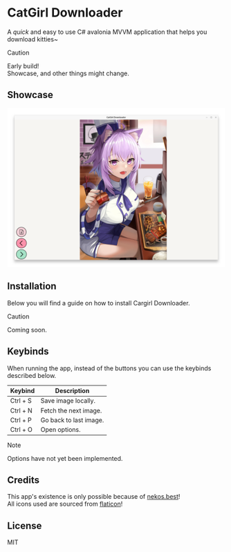 # CatGirl Downloader

A *quick* and easy to use C# avalonia MVVM application that helps you download kitties~

> [!CAUTION]
> Early build! <br>
> Showcase, and other things might change.

## Showcase
![Catgirl Downloader being used.](./Github/Showcase.png)

## Installation
Below you will find a guide on how to install Cargirl Downloader.

> [!CAUTION]
> Coming soon.

## Keybinds
When running the app, instead of the buttons you can use the keybinds described below.

| Keybind  | Description            |
|----------|------------------------|
| Ctrl + S | Save image locally.    |
| Ctrl + N | Fetch the next image.  |
| Ctrl + P | Go back to last image. |  
| Ctrl + O | Open options.          |

> [!NOTE]
> Options have not yet been implemented.

## Credits
This app's existence is only possible because of [nekos.best](https://nekos.best/)! <br>
All icons used are sourced from [flaticon](https://www.flaticon.com)!

## License
MIT